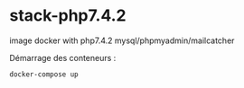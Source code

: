 # stack-php7.4.2
image  docker with php7.4.2 mysql/phpmyadmin/mailcatcher


Démarrage des conteneurs :
```
docker-compose up
